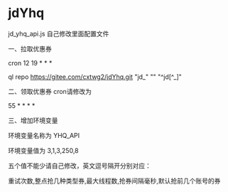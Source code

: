 
# jdYhq
jd_yhq_api.js 自己修改里面配置文件

一、拉取优惠券

cron 12 19 * * *

ql repo https://gitee.com/cxtwg2/jdYhq.git "jd_" "" "^jd[^_]"



二、领取优惠券 cron请修改为

55 * * * *



三、增加环境变量

环境变量名称为  YHQ_API

环境变量值为 3,1,3,250,8  

五个值不能少请自己修改，英文逗号隔开分别对应： 

重试次数,整点抢几种类型券,最大线程数,抢券间隔毫秒,默认抢前几个账号的券

